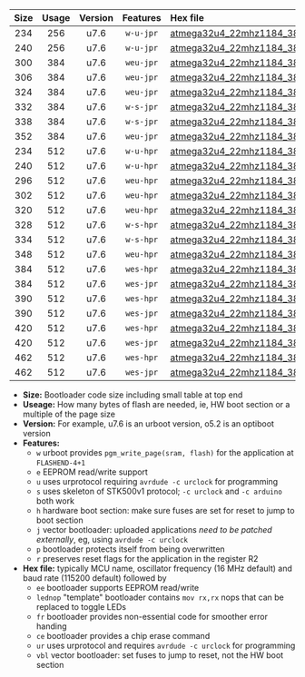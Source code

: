 |Size|Usage|Version|Features|Hex file|
|:-:|:-:|:-:|:-:|:--|
|234|256|u7.6|`w-u-jpr`|[atmega32u4_22mhz1184_38400bps_ur_vbl.hex](https://raw.githubusercontent.com/stefanrueger/urboot/main//atmega32u4_22mhz1184_38400bps_ur_vbl.hex)|
|240|256|u7.6|`w-u-jpr`|[atmega32u4_22mhz1184_38400bps_lednop_ur_vbl.hex](https://raw.githubusercontent.com/stefanrueger/urboot/main//atmega32u4_22mhz1184_38400bps_lednop_ur_vbl.hex)|
|300|384|u7.6|`weu-jpr`|[atmega32u4_22mhz1184_38400bps_ee_ur_vbl.hex](https://raw.githubusercontent.com/stefanrueger/urboot/main//atmega32u4_22mhz1184_38400bps_ee_ur_vbl.hex)|
|306|384|u7.6|`weu-jpr`|[atmega32u4_22mhz1184_38400bps_ee_lednop_ur_vbl.hex](https://raw.githubusercontent.com/stefanrueger/urboot/main//atmega32u4_22mhz1184_38400bps_ee_lednop_ur_vbl.hex)|
|324|384|u7.6|`weu-jpr`|[atmega32u4_22mhz1184_38400bps_ee_lednop_fr_ur_vbl.hex](https://raw.githubusercontent.com/stefanrueger/urboot/main//atmega32u4_22mhz1184_38400bps_ee_lednop_fr_ur_vbl.hex)|
|332|384|u7.6|`w-s-jpr`|[atmega32u4_22mhz1184_38400bps_vbl.hex](https://raw.githubusercontent.com/stefanrueger/urboot/main//atmega32u4_22mhz1184_38400bps_vbl.hex)|
|338|384|u7.6|`w-s-jpr`|[atmega32u4_22mhz1184_38400bps_lednop_vbl.hex](https://raw.githubusercontent.com/stefanrueger/urboot/main//atmega32u4_22mhz1184_38400bps_lednop_vbl.hex)|
|352|384|u7.6|`weu-jpr`|[atmega32u4_22mhz1184_38400bps_ee_lednop_fr_ce_ur_vbl.hex](https://raw.githubusercontent.com/stefanrueger/urboot/main//atmega32u4_22mhz1184_38400bps_ee_lednop_fr_ce_ur_vbl.hex)|
|234|512|u7.6|`w-u-hpr`|[atmega32u4_22mhz1184_38400bps_ur.hex](https://raw.githubusercontent.com/stefanrueger/urboot/main//atmega32u4_22mhz1184_38400bps_ur.hex)|
|240|512|u7.6|`w-u-hpr`|[atmega32u4_22mhz1184_38400bps_lednop_ur.hex](https://raw.githubusercontent.com/stefanrueger/urboot/main//atmega32u4_22mhz1184_38400bps_lednop_ur.hex)|
|296|512|u7.6|`weu-hpr`|[atmega32u4_22mhz1184_38400bps_ee_ur.hex](https://raw.githubusercontent.com/stefanrueger/urboot/main//atmega32u4_22mhz1184_38400bps_ee_ur.hex)|
|302|512|u7.6|`weu-hpr`|[atmega32u4_22mhz1184_38400bps_ee_lednop_ur.hex](https://raw.githubusercontent.com/stefanrueger/urboot/main//atmega32u4_22mhz1184_38400bps_ee_lednop_ur.hex)|
|320|512|u7.6|`weu-hpr`|[atmega32u4_22mhz1184_38400bps_ee_lednop_fr_ur.hex](https://raw.githubusercontent.com/stefanrueger/urboot/main//atmega32u4_22mhz1184_38400bps_ee_lednop_fr_ur.hex)|
|328|512|u7.6|`w-s-hpr`|[atmega32u4_22mhz1184_38400bps.hex](https://raw.githubusercontent.com/stefanrueger/urboot/main//atmega32u4_22mhz1184_38400bps.hex)|
|334|512|u7.6|`w-s-hpr`|[atmega32u4_22mhz1184_38400bps_lednop.hex](https://raw.githubusercontent.com/stefanrueger/urboot/main//atmega32u4_22mhz1184_38400bps_lednop.hex)|
|348|512|u7.6|`weu-hpr`|[atmega32u4_22mhz1184_38400bps_ee_lednop_fr_ce_ur.hex](https://raw.githubusercontent.com/stefanrueger/urboot/main//atmega32u4_22mhz1184_38400bps_ee_lednop_fr_ce_ur.hex)|
|384|512|u7.6|`wes-hpr`|[atmega32u4_22mhz1184_38400bps_ee.hex](https://raw.githubusercontent.com/stefanrueger/urboot/main//atmega32u4_22mhz1184_38400bps_ee.hex)|
|384|512|u7.6|`wes-jpr`|[atmega32u4_22mhz1184_38400bps_ee_vbl.hex](https://raw.githubusercontent.com/stefanrueger/urboot/main//atmega32u4_22mhz1184_38400bps_ee_vbl.hex)|
|390|512|u7.6|`wes-hpr`|[atmega32u4_22mhz1184_38400bps_ee_lednop.hex](https://raw.githubusercontent.com/stefanrueger/urboot/main//atmega32u4_22mhz1184_38400bps_ee_lednop.hex)|
|390|512|u7.6|`wes-jpr`|[atmega32u4_22mhz1184_38400bps_ee_lednop_vbl.hex](https://raw.githubusercontent.com/stefanrueger/urboot/main//atmega32u4_22mhz1184_38400bps_ee_lednop_vbl.hex)|
|420|512|u7.6|`wes-hpr`|[atmega32u4_22mhz1184_38400bps_ee_lednop_fr.hex](https://raw.githubusercontent.com/stefanrueger/urboot/main//atmega32u4_22mhz1184_38400bps_ee_lednop_fr.hex)|
|420|512|u7.6|`wes-jpr`|[atmega32u4_22mhz1184_38400bps_ee_lednop_fr_vbl.hex](https://raw.githubusercontent.com/stefanrueger/urboot/main//atmega32u4_22mhz1184_38400bps_ee_lednop_fr_vbl.hex)|
|462|512|u7.6|`wes-hpr`|[atmega32u4_22mhz1184_38400bps_ee_lednop_fr_ce.hex](https://raw.githubusercontent.com/stefanrueger/urboot/main//atmega32u4_22mhz1184_38400bps_ee_lednop_fr_ce.hex)|
|462|512|u7.6|`wes-jpr`|[atmega32u4_22mhz1184_38400bps_ee_lednop_fr_ce_vbl.hex](https://raw.githubusercontent.com/stefanrueger/urboot/main//atmega32u4_22mhz1184_38400bps_ee_lednop_fr_ce_vbl.hex)|

- **Size:** Bootloader code size including small table at top end
- **Useage:** How many bytes of flash are needed, ie, HW boot section or a multiple of the page size
- **Version:** For example, u7.6 is an urboot version, o5.2 is an optiboot version
- **Features:**
  + `w` urboot provides `pgm_write_page(sram, flash)` for the application at `FLASHEND-4+1`
  + `e` EEPROM read/write support
  + `u` uses urprotocol requiring `avrdude -c urclock` for programming
  + `s` uses skeleton of STK500v1 protocol; `-c urclock` and `-c arduino` both work
  + `h` hardware boot section: make sure fuses are set for reset to jump to boot section
  + `j` vector bootloader: uploaded applications *need to be patched externally*, eg, using `avrdude -c urclock`
  + `p` bootloader protects itself from being overwritten
  + `r` preserves reset flags for the application in the register R2
- **Hex file:** typically MCU name, oscillator frequency (16 MHz default) and baud rate (115200 default) followed by
  + `ee` bootloader supports EEPROM read/write
  + `lednop` "template" bootloader contains `mov rx,rx` nops that can be replaced to toggle LEDs
  + `fr` bootloader provides non-essential code for smoother error handing
  + `ce` bootloader provides a chip erase command
  + `ur` uses urprotocol and requires `avrdude -c urclock` for programming
  + `vbl` vector bootloader: set fuses to jump to reset, not the HW boot section
